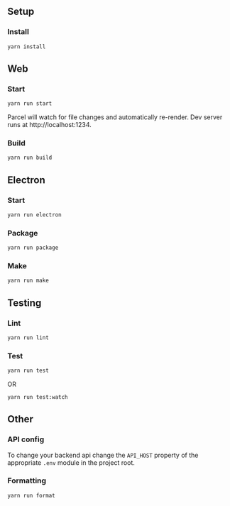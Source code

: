 ## Setup

### Install

```bash
yarn install
```

## Web

### Start

```bash
yarn run start
```

Parcel will watch for file changes and automatically re-render. Dev server runs
at http://localhost:1234.

### Build

```bash
yarn run build
```

## Electron

### Start

```bash
yarn run electron
```

### Package

```bash
yarn run package
```

### Make

```bash
yarn run make
```

## Testing

### Lint

```bash
yarn run lint
```

### Test

```bash
yarn run test
```

OR

```bash
yarn run test:watch
```

## Other

### API config

To change your backend api change the `API_HOST` property of the appropriate `.env` module in the project root.

### Formatting

```bash
yarn run format
```
